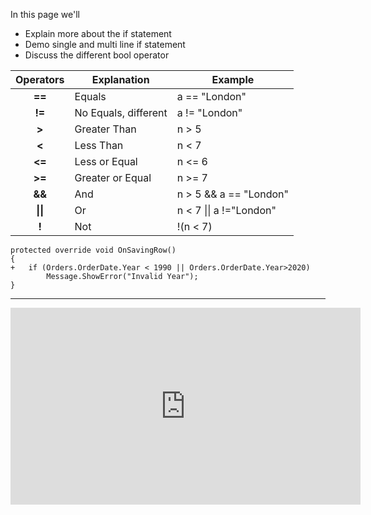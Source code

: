 ﻿In this page we'll
* Explain more about the if statement
* Demo single and multi line if statement
* Discuss the different bool operator

| Operators | Explanation  |Example
|:---------:|--------------|-----
|**==**|Equals| a == "London"
|**!=**|No Equals, different| a != "London"
|**>**|Greater Than| n > 5
|**<**|Less Than| n < 7
|**<=**|Less or Equal| n <= 6
|**>=**|Greater or Equal| n >= 7
|**&&**|And| n > 5 && a == "London"
|**\|\|**|Or| n < 7 \|\| a !="London"
|**!**| Not | !(n < 7)


```csdiff
protected override void OnSavingRow()
{
+   if (Orders.OrderDate.Year < 1990 || Orders.OrderDate.Year>2020)
        Message.ShowError("Invalid Year");
}
```
---

<iframe width="560" height="315" src="https://www.youtube.com/embed/ILv1m8NA2sM?list=PL1DEQjXG2xnL1VKb5GvdDwxJeym7Uj6S3" frameborder="0" allowfullscreen></iframe>
